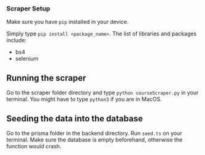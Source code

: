 ### Scraper Setup

Make sure you have `pip` installed in your device.

Simply type `pip install <package_name>`. The list of libraries and packages include:
- bs4
- selenium

## Running the scraper

Go to the scraper folder directory and type `python courseScraper.py` in your terminal. You might have to type `python3` if you are in MacOS.


## Seeding the data into the database

Go to the prisma folder in the backend directory. Run `seed.ts` on your terminal. Make sure the database is empty beforehand, otherwise the function would crash.